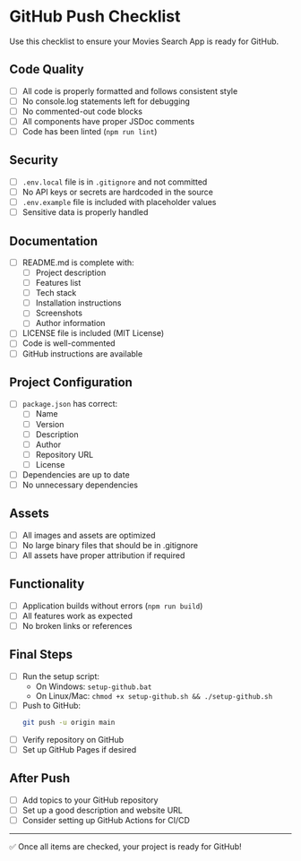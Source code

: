 # GitHub Push Checklist

Use this checklist to ensure your Movies Search App is ready for GitHub.

## Code Quality

- [ ] All code is properly formatted and follows consistent style
- [ ] No console.log statements left for debugging
- [ ] No commented-out code blocks
- [ ] All components have proper JSDoc comments
- [ ] Code has been linted (`npm run lint`)

## Security

- [ ] `.env.local` file is in `.gitignore` and not committed
- [ ] No API keys or secrets are hardcoded in the source
- [ ] `.env.example` file is included with placeholder values
- [ ] Sensitive data is properly handled

## Documentation

- [ ] README.md is complete with:
  - [ ] Project description
  - [ ] Features list
  - [ ] Tech stack
  - [ ] Installation instructions
  - [ ] Screenshots
  - [ ] Author information
- [ ] LICENSE file is included (MIT License)
- [ ] Code is well-commented
- [ ] GitHub instructions are available

## Project Configuration

- [ ] `package.json` has correct:
  - [ ] Name
  - [ ] Version
  - [ ] Description
  - [ ] Author
  - [ ] Repository URL
  - [ ] License
- [ ] Dependencies are up to date
- [ ] No unnecessary dependencies

## Assets

- [ ] All images and assets are optimized
- [ ] No large binary files that should be in .gitignore
- [ ] All assets have proper attribution if required

## Functionality

- [ ] Application builds without errors (`npm run build`)
- [ ] All features work as expected
- [ ] No broken links or references

## Final Steps

- [ ] Run the setup script:
  - On Windows: `setup-github.bat`
  - On Linux/Mac: `chmod +x setup-github.sh && ./setup-github.sh`
- [ ] Push to GitHub:
  ```bash
  git push -u origin main
  ```
- [ ] Verify repository on GitHub
- [ ] Set up GitHub Pages if desired

## After Push

- [ ] Add topics to your GitHub repository
- [ ] Set up a good description and website URL
- [ ] Consider setting up GitHub Actions for CI/CD

---

✅ Once all items are checked, your project is ready for GitHub! 